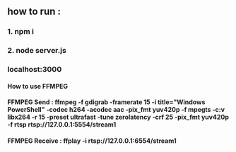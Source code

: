## how to run :

### 1. npm i

### 2. node server.js

### localhost:3000

#### How to use FFMPEG

#### FFMPEG Send : ffmpeg -f gdigrab -framerate 15 -i title="Windows PowerShell" -codec h264 -acodec aac -pix_fmt yuv420p -f mpegts -c:v libx264 -r 15 -preset ultrafast -tune zerolatency -crf 25 -pix_fmt yuv420p -f rtsp rtsp://127.0.0.1:5554/stream1

#### FFMPEG Receive : ffplay -i rtsp://127.0.0.1:6554/stream1
